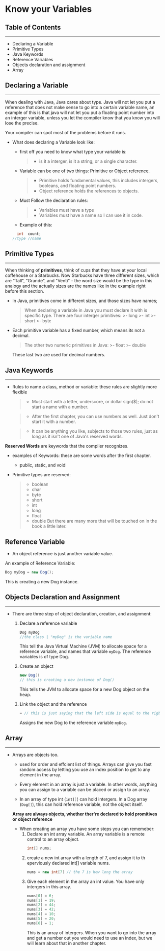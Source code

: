 # Know your Variables

## Table of Contents
---
- Declaring a Variable
- Primitive Types
- Java Keywords
- Reference Variables
- Objects declaration and assignment
- Array 

## Declaring a Variable
---
When dealing with Java, Java cares about type. Java will not let you put a reference that does not make sense to go into a certain variable name, an example of this is that java will not let you put a floating point number into an interger variable, unless you let the compiler know that you know you will lose the precise. 

Your compiler can spot most of the problems before it runs.

- What does declaring a Variable look like:
    - first off you need to know what type your variable is:
        >- is it a interger, is it a string, or a single character.
    - Variable can be one of two things: Primitive or Object reference.
        >- Primitive holds fundamental values, this includes intergers, booleans, and floating point numbers.
        >- Object reference holds the references to objects. 
    - Must Follow the declaration rules:
        >- Variables must have a type 
        >- Variables must have a name so I can use it in code.
    - Example of this:

    ```java
      int  count;
    //type //name
    ```

## Primitive Types
---
When thinking of **primitives**, think of cups that they have at your local coffehouse or a Starbucks. Now Starbucks have three different sizes, which are "Tall", "Grande", and "Venti" - the word size would be the type in this analogy and the actually sizes are the names like in the example right before this section.

- In Java, primitives come in different sizes, and those sizes have names;
    > When declaring a variable in Java you must declare it with is specific type. 
    > There are four interger primitives: 
        >- long
        >- int
        >- short
        >- byte

- Each primitive variable has a fixed number, which means its not a decimal. 
    > The other two numeric primitives in Java: 
        >- float
        >- double
    
    These last two are used for decimal numbers.

## Java Keywords
---
- Rules to name a class, method or variable: these rules are slightly more flexible
    >- Must start with a letter, underscore, or dollar sign($); do not start a name with a number.

    >- After the first chapter, you can use numbers as well. Just don't start it with a number.

    >- It can be anything you like, subjects to those two rules, just as long as it isn't one of Java's reserved words.

**Reserved Words** are keywords that the compiler recognizes.
- examples of Keywords: these are some words after the first chapter.
    - public, static, and void

- Primitive types are reserved:
    >- boolean
    >- char
    >- byte
    >- short
    >- int
    >- long
    >- float
    >- double
But there are many more that will be touched on in the book a little later. 

## Reference Variable
- An object reference is just another variable value.

An example of Reference Variable:

``` java
Dog myDog = new Dog();
```
This is creating a new Dog instance.


## Objects Declaration and Assignment
---
- There are three step of object declaration, creation, and assignment:
    1. Declare a reference variable
        ```java
        Dog myDog
        //the class | "myDog" is the variable name
        ```
        This tell the Java Virtual Machine (JVM) to allocate space for a reference variable, and names that variable `myDog`. The reference variables is of type Dog.

    2. Create an object
        ```java
        new Dog()
        // this is creating a new instance of Dog()
        ```
        This tells the JVM to allocate space for a new Dog object on the heap. 
    
    3. Link the object and the reference 
        ```java
        = // this is just saying that the left side is equal to the right side, which is saying myDog is equal to the new instance of Dog() 
        ```
        Assigns the new Dog to the reference variable `myDog`. 

## Array
---
- Arrays are objects too.
    - used for order and effcient list of things. Arrays can give you fast random access by letting you use an index position to get to any element in the array. 
    
    - Every element in an array is just a variable. In other words, anything you can assign to a variable can be placed or assign to an array.

    - In an array of type int (`int[]`) can hold intergers. In a Dog array (`Dog[]`), this can hold reference variable, not the object itself. 

    **Array are always objects, whether ther're declared to hold promitives or object reference**
    
    - When creating an array you have some steps you can rememeber:
        1. Declare  an int array variable. An array variable is a remote control to an array object.
            ``` java 
            int[] nums;
            ```
        2. create a new int array with a length of 7, and assign it to th eperviously declared int[] variable nums.
            ```java 
            nums = new int[7] // the 7 is how long the array
            ```
        3. Give each element in the array an int value. You have only intergers in this array.
            ``` java 
            nums[0] = 6;
            nums[1] = 19;
            nums[2] = 44;
            nums[3] = 42;
            nums[4] = 10;
            nums[5] = 20;
            nums[6] = 1;
            ```
            This is an array of intergers. When you want to go into the array and get a number out you would need to use an index, but we will learn about that in another chapter.